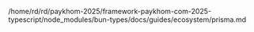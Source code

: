 /home/rd/rd/paykhom-2025/framework-paykhom-com-2025-typescript/node_modules/bun-types/docs/guides/ecosystem/prisma.md